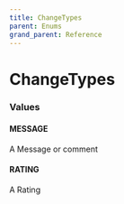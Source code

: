 ```yaml
---
title: ChangeTypes
parent: Enums
grand_parent: Reference
---
```


# ChangeTypes

<h3 id="values">Values</h3>

  <h4 id="message" class="name anchored">MESSAGE</h4>

  <div class="description-wrapper">
   <p>A Message or comment</p>
  </div>

  <h4 id="rating" class="name anchored">RATING</h4>

  <div class="description-wrapper">
   <p>A Rating</p>
  </div>

